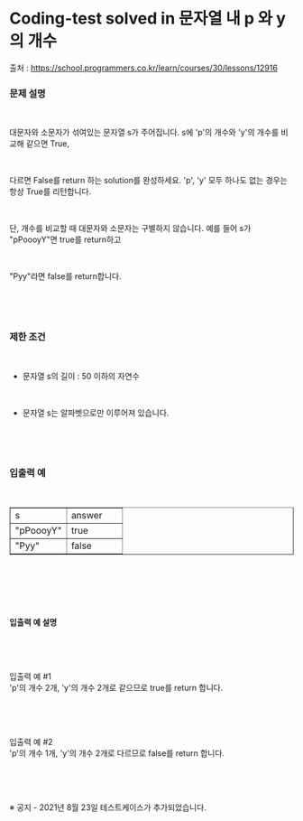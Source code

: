 # Coding-test solved in 문자열 내 p 와 y의 개수


출처 : https://school.programmers.co.kr/learn/courses/30/lessons/12916

<h3 id="%EB%AC%B-%EC%A-%-C%--%EC%--%A-%EB%AA%--" data-ke-size="size23"><b>문제 설명</b></h3>
<p data-ke-size="size16">&nbsp;</p>
<p data-ke-size="size16">대문자와 소문자가 섞여있는 문자열 s가 주어집니다. s에 'p'의 개수와 'y'의 개수를 비교해 같으면 True,</p>
<p data-ke-size="size16">&nbsp;</p>
<p data-ke-size="size16">다르면 False를 return 하는 solution를 완성하세요. 'p', 'y' 모두 하나도 없는 경우는 항상 True를 리턴합니다.</p>
<p data-ke-size="size16">&nbsp;</p>
<p data-ke-size="size16">단, 개수를 비교할 때 대문자와 소문자는 구별하지 않습니다. 예를 들어 s가 "pPoooyY"면 true를 return하고</p>
<p data-ke-size="size16">&nbsp;</p>
<p data-ke-size="size16">"Pyy"라면 false를 return합니다.</p>
<p data-ke-size="size16">&nbsp;</p>
<p data-ke-size="size16">&nbsp;</p>
<h3 id="%EB%AC%B-%EC%A-%-C%--%EC%--%A-%EB%AA%--" data-ke-size="size23"><b>제한 조건</b></h3>
<p data-ke-size="size16">&nbsp;</p>
<ul style="list-style-type: disc;" data-ke-list-type="disc">
<li>문자열 s의 길이 : 50 이하의 자연수</li>
</ul>
<p data-ke-size="size16">&nbsp;</p>
<ul style="list-style-type: disc;" data-ke-list-type="disc">
<li>문자열 s는 알파벳으로만 이루어져 있습니다.</li>
</ul>
<p data-ke-size="size16">&nbsp;</p>
<p data-ke-size="size16">&nbsp;</p>
<h3 id="%EB%AC%B-%EC%A-%-C%--%EC%--%A-%EB%AA%--" data-ke-size="size23"><b>입출력 예</b></h3>
<p data-ke-size="size16">&nbsp;</p>
<table style="border-collapse: collapse; width: 100%;" border="1" data-ke-align="alignLeft" data-ke-style="style12">
<tbody>
<tr>
<td style="width: 50%;">s</td>
<td style="width: 50%;">answer</td>
</tr>
<tr>
<td style="width: 50%;">"pPoooyY"</td>
<td style="width: 50%;">true</td>
</tr>
<tr>
<td style="width: 50%;">"Pyy"</td>
<td style="width: 50%;">false</td>
</tr>
</tbody>
</table>
<p data-ke-size="size16">&nbsp;</p>
<p data-ke-size="size16">&nbsp;</p>
<p data-ke-size="size16">&nbsp;</p>
<p data-ke-size="size18"><b>입출력 예 설명</b></p>
<p data-ke-size="size16">&nbsp;</p>
<p data-ke-size="size16">&nbsp;</p>
<p data-ke-size="size16">입출력 예 #1<br />'p'의 개수 2개, 'y'의 개수 2개로 같으므로 true를 return 합니다.</p>
<p data-ke-size="size16">&nbsp;</p>
<p data-ke-size="size16">&nbsp;</p>
<p data-ke-size="size16">입출력 예 #2<br />'p'의 개수 1개, 'y'의 개수 2개로 다르므로 false를 return 합니다.</p>
<p data-ke-size="size16">&nbsp;</p>
<p data-ke-size="size16">&nbsp;</p>
<p data-ke-size="size16">※ 공지 - 2021년 8월 23일 테스트케이스가 추가되었습니다.</p>
<p data-ke-size="size16">&nbsp;</p>
<p data-ke-size="size16">&nbsp;</p>
<p data-ke-size="size16">&nbsp;</p>
<p data-ke-size="size16">&nbsp;</p>
<p data-ke-size="size16">&nbsp;</p>
